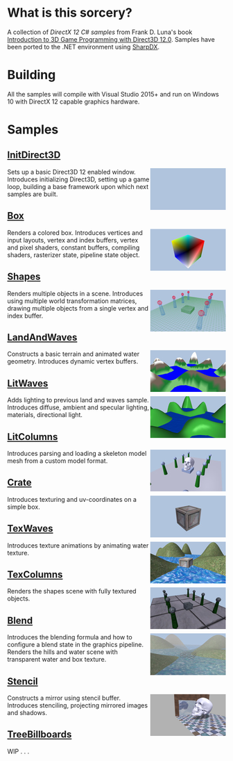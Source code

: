 # What is this sorcery?

A collection of *DirectX 12 C# samples* from Frank D. Luna's book [Introduction to 3D Game Programming with Direct3D 12.0](http://d3dcoder.net/d3d12.htm). Samples have been ported to the .NET environment using [SharpDX](http://sharpdx.org/).

# Building

All the samples will compile with Visual Studio 2015+ and run on Windows 10 with DirectX 12 capable graphics hardware.

# Samples

## [InitDirect3D](Samples/InitDirect3D)
<img src="./Images/InitDirect3D.jpg" height="96px" align="right">

Sets up a basic Direct3D 12 enabled window. Introduces initializing Direct3D, setting up a game loop, building a base framework upon which next samples are built.

## [Box](Samples/Box)
<img src="./Images/Box.jpg" height="96px" align="right">

Renders a colored box. Introduces vertices and input layouts, vertex and index buffers, vertex and pixel shaders, constant buffers, compiling shaders, rasterizer state, pipeline state object. 

## [Shapes](Samples/Shapes)
<img src="./Images/Shapes.jpg" height="96px" align="right">

Renders multiple objects in a scene. Introduces using multiple world transformation matrices, drawing multiple objects from a single vertex and index buffer.

## [LandAndWaves](Samples/LandAndWaves)
<img src="./Images/LandAndWaves.jpg" height="96px" align="right">

Constructs a basic terrain and animated water geometry. Introduces dynamic vertex buffers.

## [LitWaves](Samples/LitWaves)
<img src="./Images/LitWaves.jpg" height="96px" align="right">

Adds lighting to previous land and waves sample. Introduces diffuse, ambient and specular lighting, materials, directional light. 

## [LitColumns](Samples/LitColumns)
<img src="./Images/LitColumns.jpg" height="96px" align="right">

Introduces parsing and loading a skeleton model mesh from a custom model format.

## [Crate](Samples/Crate)
<img src="./Images/Crate.jpg" height="96px" align="right">

Introduces texturing and uv-coordinates on a simple box.

## [TexWaves](Samples/TexWaves)
<img src="./Images/TexWaves.jpg" height="96px" align="right">

Introduces texture animations by animating water texture.

## [TexColumns](Samples/TexColumns)
<img src="./Images/TexColumns.jpg" height="96px" align="right">

Renders the shapes scene with fully textured objects.

## [Blend](Samples/Blend)
<img src="./Images/Blend.jpg" height="96px" align="right">

Introduces the blending formula and how to configure a blend state in the graphics pipeline. Renders the hills and water scene with transparent water and box texture.

## [Stencil](Stamples/Stencil)
<img src="./Images/Stencil.jpg" height="96px" align="right">

Constructs a mirror using stencil buffer. Introduces stenciling, projecting mirrored images and shadows.

## [TreeBillboards](Stamples/TreeBillboards)

WIP . . .